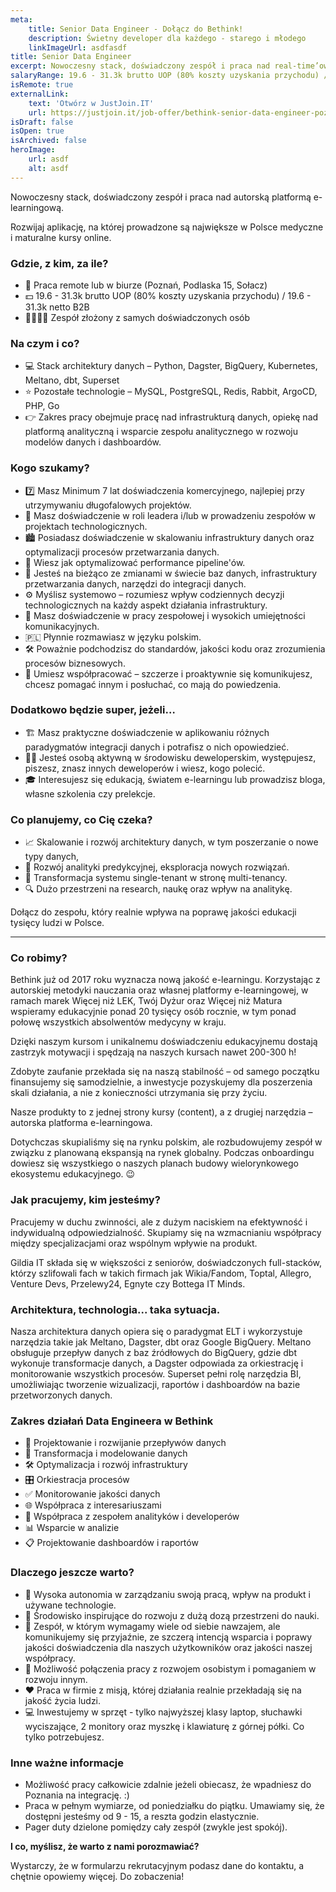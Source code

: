 ```yaml
---
meta:
    title: Senior Data Engineer - Dołącz do Bethink!
    description: Świetny developer dla każdego - starego i młodego
    linkImageUrl: asdfasdf
title: Senior Data Engineer
excerpt: Nowoczesny stack, doświadczony zespół i praca nad real-time’ową, społecznościową aplikacją do e-learningu. Rozwijaj aplikację, na której prowadzone są największe w Polsce medyczne i maturalne kursy online.
salaryRange: 19.6 - 31.3k brutto UOP (80% koszty uzyskania przychodu) / 19.6 - 31.3k netto B2B
isRemote: true
externalLink:
    text: 'Otwórz w JustJoin.IT'
    url: https://justjoin.it/job-offer/bethink-senior-data-engineer-poznan-data
isDraft: false
isOpen: true
isArchived: false
heroImage:
    url: asdf
    alt: asdf
---
```


Nowoczesny stack, doświadczony zespół i praca nad autorską platformą e-learningową.

Rozwijaj aplikację, na której prowadzone są największe w Polsce medyczne i maturalne kursy online.

### Gdzie, z kim, za ile?

-   📍 Praca remote lub w biurze (Poznań, Podlaska 15, Sołacz)
-   💵 19.6 - 31.3k brutto UOP (80% koszty uzyskania przychodu) / 19.6 - 31.3k netto B2B
-   👨‍👩‍👦‍👦 Zespół złożony z samych doświadczonych osób

### Na czym i co?

-   💻 Stack architektury danych – Python, Dagster, BigQuery, Kubernetes, Meltano, dbt, Superset
-   ⭐️ Pozostałe technologie – MySQL, PostgreSQL, Redis, Rabbit, ArgoCD, PHP, Go
-   👉 Zakres pracy obejmuje pracę nad infrastrukturą danych, opiekę nad platformą analityczną i wsparcie zespołu analitycznego w rozwoju modelów danych i dashboardów.

### Kogo szukamy?

-   7️⃣ Masz Minimum 7 lat doświadczenia komercyjnego, najlepiej przy utrzymywaniu długofalowych projektów.
-   🤝 Masz doświadczenie w roli leadera i/lub w prowadzeniu zespołów w projektach technologicznych.
-   🏙️ Posiadasz doświadczenie w skalowaniu infrastruktury danych oraz optymalizacji procesów przetwarzania danych.
-   🚀 Wiesz jak optymalizować performance pipeline'ów.
-   📣 Jesteś na bieżąco ze zmianami w świecie baz danych, infrastruktury przetwarzania danych, narzędzi do integracji danych.
-   ⚙️ Myślisz systemowo – rozumiesz wpływ codziennych decyzji technologicznych na każdy aspekt działania infrastruktury.
-   🤝 Masz doświadczenie w pracy zespołowej i wysokich umiejętności komunikacyjnych.
-   🇵🇱 Płynnie rozmawiasz w języku polskim.
-   🛠 Poważnie podchodzisz do standardów, jakości kodu oraz zrozumienia procesów biznesowych.
-   💬 Umiesz współpracować – szczerze i proaktywnie się komunikujesz, chcesz pomagać innym i posłuchać, co mają do powiedzenia.

### Dodatkowo będzie super, jeżeli…

-   🏗 Masz praktyczne doświadczenie w aplikowaniu różnych paradygmatów integracji danych i potrafisz o nich opowiedzieć.
-   🧑‍💻 Jesteś osobą aktywną w środowisku deweloperskim, występujesz, piszesz, znasz innych deweloperów i wiesz, kogo polecić.
-   🎓 Interesujesz się edukacją, światem e-learningu lub prowadzisz bloga, własne szkolenia czy prelekcje.

### Co planujemy, co Cię czeka?

-   📈 Skalowanie i rozwój architektury danych, w tym poszerzanie o nowe typy danych,
-   🤖 Rozwój analityki predykcyjnej, eksploracja nowych rozwiązań.
-   👥 Transformacja systemu single-tenant w stronę multi-tenancy.
-   🔍 Dużo przestrzeni na research, naukę oraz wpływ na analitykę.

Dołącz do zespołu, który realnie wpływa na poprawę jakości edukacji tysięcy ludzi w Polsce.

---

### Co robimy?

Bethink już od 2017 roku wyznacza nową jakość e-learningu. Korzystając z autorskiej metodyki nauczania oraz własnej platformy e-learningowej, w ramach marek Więcej niż LEK, Twój Dyżur oraz Więcej niż Matura wspieramy edukacyjnie ponad 20 tysięcy osób rocznie, w tym ponad połowę wszystkich absolwentów medycyny w kraju.

Dzięki naszym kursom i unikalnemu doświadczeniu edukacyjnemu dostają zastrzyk motywacji i spędzają na naszych kursach nawet 200-300 h!

Zdobyte zaufanie przekłada się na naszą stabilność – od samego początku finansujemy się samodzielnie, a inwestycje pozyskujemy dla poszerzenia skali działania, a nie z konieczności utrzymania się przy życiu.

Nasze produkty to z jednej strony kursy (content), a z drugiej narzędzia – autorska platforma e-learningowa.

Dotychczas skupialiśmy się na rynku polskim, ale rozbudowujemy zespół w związku z planowaną ekspansją na rynek globalny. Podczas onboardingu dowiesz się wszystkiego o naszych planach budowy wielorynkowego ekosystemu edukacyjnego. 😉

### Jak pracujemy, kim jesteśmy?

Pracujemy w duchu zwinności, ale z dużym naciskiem na efektywność i indywidualną odpowiedzialność. Skupiamy się na wzmacnianiu współpracy między specjalizacjami oraz wspólnym wpływie na produkt.

Gildia IT składa się w większości z seniorów, doświadczonych full-stacków, którzy szlifowali fach w takich firmach jak Wikia/Fandom, Toptal, Allegro, Venture Devs, Przelewy24, Egnyte czy Bottega IT Minds.

### Architektura, technologia... taka sytuacja.

Nasza architektura danych opiera się o paradygmat ELT i wykorzystuje narzędzia takie jak Meltano, Dagster, dbt oraz Google BigQuery. Meltano obsługuje przepływ danych z baz źródłowych do BigQuery, gdzie dbt wykonuje transformacje danych, a Dagster odpowiada za orkiestrację i monitorowanie wszystkich procesów. Superset pełni rolę narzędzia BI, umożliwiając tworzenie wizualizacji, raportów i dashboardów na bazie przetworzonych danych.

### Zakres działań Data Engineera w Bethink

-   🚀 Projektowanie i rozwijanie przepływów danych
-   🔄 Transformacja i modelowanie danych
-   🛠️ Optymalizacja i rozwój infrastruktury
-   🎛 Orkiestracja procesów
-   ✅ Monitorowanie jakości danych
-   🌐 Współpraca z interesariuszami
-   🤝 Współpraca z zespołem analityków i developerów
-   📊 Wsparcie w analizie
-   📋 Projektowanie dashboardów i raportów

### Dlaczego jeszcze warto?

-   💪 Wysoka autonomia w zarządzaniu swoją pracą, wpływ na produkt i używane technologie.
-   🧠 Środowisko inspirujące do rozwoju z dużą dozą przestrzeni do nauki.
-   👫 Zespół, w którym wymagamy wiele od siebie nawzajem, ale komunikujemy się przyjaźnie, ze szczerą intencją wsparcia i poprawy jakości doświadczenia dla naszych użytkowników oraz jakości naszej współpracy.
-   🚀 Możliwość połączenia pracy z rozwojem osobistym i pomaganiem w rozwoju innym.
-   ❤️ Praca w firmie z misją, której działania realnie przekładają się na jakość życia ludzi.
-   💻 Inwestujemy w sprzęt - tylko najwyższej klasy laptop, słuchawki wyciszające, 2 monitory oraz myszkę i klawiaturę z górnej półki. Co tylko potrzebujesz.

### Inne ważne informacje

-   Możliwość pracy całkowicie zdalnie jeżeli obiecasz, że wpadniesz do Poznania na integrację. :)
-   Praca w pełnym wymiarze, od poniedziałku do piątku. Umawiamy się, że dostępni jesteśmy od 9 - 15, a reszta godzin elastycznie.
-   Pager duty dzielone pomiędzy cały zespół (zwykle jest spokój).

**I co, myślisz, że warto z nami porozmawiać?**

Wystarczy, że w formularzu rekrutacyjnym podasz dane do kontaktu, a chętnie opowiemy więcej. Do zobaczenia!
